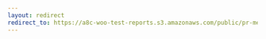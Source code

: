 ```yaml
---
layout: redirect
redirect_to: https://a8c-woo-test-reports.s3.amazonaws.com/public/pr-merge/40467/e2e/index.html
---
```

